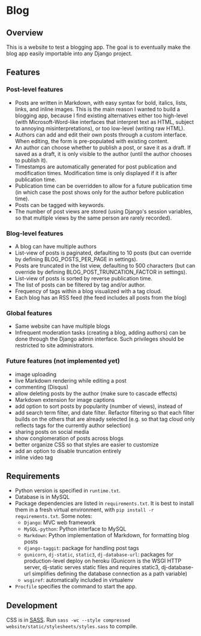 # Blog


## Overview
This is a website to test a blogging app. The goal is to eventually
make the blog app easily importable into any Django project.


## Features
### Post-level features
- Posts are written in Markdown, with easy syntax for bold, italics, lists,
  links, and inline images. This is the main reason I wanted to build a
  blogging app, because I find existing alternatives either too high-level
  (with Microsoft-Word-like interfaces that interpret text as HTML,
  subject to annoying misinterpretations), or too low-level (writing raw HTML).
- Authors can add and edit their own posts through a custom interface.
  When editing, the form is pre-populated with existing content.
- An author can choose whether to publish a post, or save it as a draft.
  If saved as a draft, it is only visible to the author (until the author
  chooses to publish it).
- Timestamps are automatically generated for post publication and modification
  times. Modification time is only displayed if it is after publication time.
- Publication time can be overridden to allow for a future publication time
  (in which case the post shows only for the author before publication time).
- Posts can be tagged with keywords.
- The number of post views are stored (using Django's session variables,
  so that multiple views by the same person are rarely recorded).

### Blog-level features
- A blog can have multiple authors
- List-view of posts is paginated, defaulting to 10 posts
  (but can override by defining BLOG\_POSTS\_PER\_PAGE in settings).
- Posts are truncated in the list view, defaulting to 500 characters
  (but can override by defining BLOG\_POST\_TRUNCATION\_FACTOR in settings).
- List-view of posts is sorted by reverse publication time.
- The list of posts can be filtered by tag and/or author.
- Frequency of tags within a blog visualized with a tag cloud.
- Each blog has an RSS feed (the feed includes all posts from the blog)

### Global features
- Same website can have multiple blogs
- Infrequent moderation tasks (creating a blog, adding authors) can be done
  through the Django admin interface. Such privileges should be restricted
  to site administrators.


### Future features (not implemented yet)
- image uploading
- live Markdown rendering while editing a post
- commenting (Disqus)
- allow deleting posts by the author (make sure to cascade effects)
- Markdown extension for image captions
- add option to sort posts by popularity (number of views), instead of
- add search term filter, and date filter. Refactor filtering so that each
  filter builds on the others that are already selected (e.g. so that tag cloud
  only reflects tags for the currently author selection)
- sharing posts on social media
- show conglomeration of posts across blogs
- better organize CSS so that styles are easier to customize
- add an option to disable truncation entirely
- inline video tag


## Requirements
- Python version is specified in `runtime.txt`.
- Database is in MySQL
- Package dependencies are listed in `requirements.txt`.
  It is best to install them in a fresh virtual environment,
  with `pip install -r requirements.txt`.
  Some notes:
    - `Django`: MVC web framework
    - `MySQL-python`: Python interface to MySQL
    - `Markdown`: Python implementation of Markdown, for formatting blog posts
    - `django-taggit`: package for handling post tags
    - `gunicorn`, `dj-static`, `static3`, `dj-database-url`:
      packages for production-level deploy on heroku
      (Gunicorn is the WSGI HTTP server,
      dj-static serves static files and requires static3,
      dj-database-url simplifies defining the database connection as a
      path variable)
    - `wsgiref`: automatically included in virtualenv
- `Procfile` specifies the command to start the app.


## Development
CSS is in [SASS](http://sass-lang.com/). Run
`sass -wc --style compressed website/static/stylesheets/styles.sass`
to compile.

